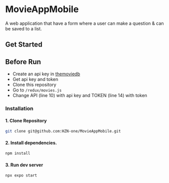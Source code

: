 # MovieAppMobile

A web application that have a form where a user can make a question & can be saved to a list.

## Get Started

## Before Run
- Create an api key in [themoviedb](http://themoviedb.org)
- Get api key and token
- Clone this repository
- Go to `/redux/movies.js`
- Change API (line 10) with api key and TOKEN (line 14) with token 


### Installation

#### 1. Clone Repository

```bash
git clone git@github.com:HZN-one/MovieAppMobile.git
```

#### 2. Install dependencies.

```bash
npm install
```

#### 3. Run dev server

```bash
npx expo start
```
